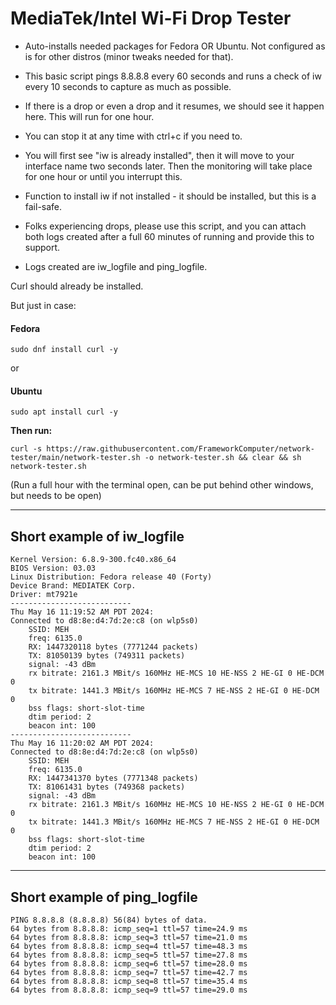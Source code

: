 # MediaTek/Intel Wi-Fi Drop Tester

- Auto-installs needed packages for Fedora OR Ubuntu. Not configured as is for other distros (minor tweaks needed for that).

- This basic script pings 8.8.8.8 every 60 seconds and runs a check of iw every 10 seconds to capture as much as possible.

- If there is a drop or even a drop and it resumes, we should see it happen here. This will run for one hour.

- You can stop it at any time with ctrl+c if you need to.

- You will first see "iw is already installed", then it will move to your interface name two seconds later. Then the monitoring will take place for one hour or until you interrupt this.

- Function to install iw if not installed - it should be installed, but this is a fail-safe.

- Folks experiencing drops, please use this script, and you can attach both logs created after a full 60 minutes of running and provide this to support. 

- Logs created are iw_logfile and ping_logfile.

Curl should already be installed.

But just in case:

#### Fedora
```
sudo dnf install curl -y
```

or

#### Ubuntu
```
sudo apt install curl -y
```

**Then run:**

 ```
 curl -s https://raw.githubusercontent.com/FrameworkComputer/network-tester/main/network-tester.sh -o network-tester.sh && clear && sh network-tester.sh
 ```
  
(Run a full hour with the terminal open, can be put behind other windows, but needs to be open)


---------

## Short example of iw_logfile

```
Kernel Version: 6.8.9-300.fc40.x86_64
BIOS Version: 03.03
Linux Distribution: Fedora release 40 (Forty)
Device Brand: MEDIATEK Corp.
Driver: mt7921e
---------------------------
Thu May 16 11:19:52 AM PDT 2024:
Connected to d8:8e:d4:7d:2e:c8 (on wlp5s0)
	SSID: MEH
	freq: 6135.0
	RX: 1447320118 bytes (7771244 packets)
	TX: 81050139 bytes (749311 packets)
	signal: -43 dBm
	rx bitrate: 2161.3 MBit/s 160MHz HE-MCS 10 HE-NSS 2 HE-GI 0 HE-DCM 0
	tx bitrate: 1441.3 MBit/s 160MHz HE-MCS 7 HE-NSS 2 HE-GI 0 HE-DCM 0
	bss flags: short-slot-time
	dtim period: 2
	beacon int: 100
---------------------------
Thu May 16 11:20:02 AM PDT 2024:
Connected to d8:8e:d4:7d:2e:c8 (on wlp5s0)
	SSID: MEH
	freq: 6135.0
	RX: 1447341370 bytes (7771348 packets)
	TX: 81061431 bytes (749368 packets)
	signal: -43 dBm
	rx bitrate: 2161.3 MBit/s 160MHz HE-MCS 10 HE-NSS 2 HE-GI 0 HE-DCM 0
	tx bitrate: 1441.3 MBit/s 160MHz HE-MCS 7 HE-NSS 2 HE-GI 0 HE-DCM 0
	bss flags: short-slot-time
	dtim period: 2
	beacon int: 100
```
 -------------------------

 ## Short example of ping_logfile

```
PING 8.8.8.8 (8.8.8.8) 56(84) bytes of data.
64 bytes from 8.8.8.8: icmp_seq=1 ttl=57 time=24.9 ms
64 bytes from 8.8.8.8: icmp_seq=3 ttl=57 time=21.0 ms
64 bytes from 8.8.8.8: icmp_seq=4 ttl=57 time=48.3 ms
64 bytes from 8.8.8.8: icmp_seq=5 ttl=57 time=27.8 ms
64 bytes from 8.8.8.8: icmp_seq=6 ttl=57 time=28.0 ms
64 bytes from 8.8.8.8: icmp_seq=7 ttl=57 time=42.7 ms
64 bytes from 8.8.8.8: icmp_seq=8 ttl=57 time=35.4 ms
64 bytes from 8.8.8.8: icmp_seq=9 ttl=57 time=29.0 ms
```

